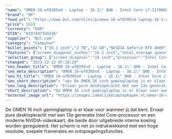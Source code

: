 ```yaml
---
"name": "OMEN 16-wf0395nd - Laptop - 16.1\" QHD - Intel Core i7-13700HX - NVIDIA GeForce RTX 4080 - 32 GB DDR5 - 2 TB SSD - Windows 11 - tsb US International QWERTY"
"brand": "HP"
"feed_url": "https://www.bol.com/nl/nl/p/omen-16-wf0395nd-laptop-16-1-qhd-intel-core-i7-13700hx-nvidia-geforce-rtx-4080-32-gb-ddr5-2-tb-ssd-windows-11-tsb-us-international-qwerty/9300000153241035"
"price": 2619
"currency": "EUR"
"GTIN": "0197497359336"
"supplier": "Bol.com"
"category": "Computer"
"bullet_points": ["16.1 inch","2 TB","32 GB","NVIDIA GeForce RTX 4080","Windows"]
"features": {"screen_diagonal_inches":"16.1 inch","total_storage_space":"2 TB","memory_size":"32 GB","graphics_card":"NVIDIA GeForce RTX 4080","operating_system":"Windows"}
"selection_group": {"screen_diagonal":"16 inch","processor":"Intel Core i7","changed_price_past_3_days":false}
"changed": "2023-12-12 07:26:29"
"seo_header_title": "OMEN 16-wf0395nd - Laptop - 16.1\" QHD - Intel Core i7-13700HX - NVIDIA GeForce RTX 4080 - 32 GB DDR5 - 2 TB SSD - Windows 11 - tsb US International QWERTY"
"seo_meta_description": "OMEN 16-wf0395nd - Laptop - 16.1\" QHD - Intel Core i7-13700HX - NVIDIA GeForce RTX 4080 - 32 GB DDR5 - 2 TB SSD - Windows 11 - tsb US International QWERTY"
"seo_h1_title": "OMEN 16-wf0395nd - Laptop - 16.1\" QHD - Intel Core i7-13700HX - NVIDIA GeForce RTX 4080 - 32 GB DDR5 - 2 TB SSD - Windows 11 - tsb US International QWERTY"
"seo_short_description": "<p> De OMEN 16 inch gaminglaptop is er klaar voor wanneer jij dat bent."
"seo_long_description": "Ervaar pure desktopkracht met een 13e generatie Intel Core-processor en een moderne NVIDIA-videokaart, die beide door uitgebreide interne koeling worden gereguleerd. Het scherm is net zo indrukwekkend met een hoge resolutie, soepele framerates en ontspiegelingsfuncties. </p>"
"short_description": "De OMEN 16 inch gaminglaptop is er klaar voor wanneer jij dat bent. Ervaar pure desktopkracht met een 13e generatie Intel Core-processor en een moderne NVIDIA-videokaart, die beide door uitgebreide interne koeling worden gereguleerd. Het scherm is net zo indrukwekkend met een hoge resolutie, soepele framerates en ontspiegelingsfuncties."
"external_image_url": "https://images.zakelijkelaptopkopen.nl/omen-16-wf0395nd-laptop-16-1-qhd-intel-core-i7-13700hx-nvidia-geforce-rtx-4080-32-gb-ddr5-2-tb-ssd-windows-11-tsb-us-international-qwerty.webp"
---
```


<p> De OMEN 16 inch gaminglaptop is er klaar voor wanneer jij dat bent. Ervaar pure desktopkracht met een 13e generatie Intel Core-processor en een moderne NVIDIA-videokaart, die beide door uitgebreide interne koeling worden gereguleerd. Het scherm is net zo indrukwekkend met een hoge resolutie, soepele framerates en ontspiegelingsfuncties. </p>